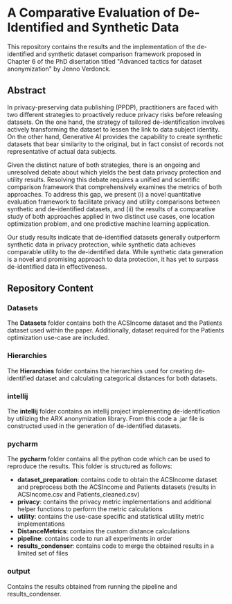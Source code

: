 # A Comparative Evaluation of De-Identified and Synthetic Data
This repository contains the results and the implementation of the de-identified and synthetic dataset comparison framework proposed in Chapter 6 of the PhD disertation titled "Advanced tactics for dataset anonymization" by Jenno Verdonck.

## Abstract
In privacy-preserving data publishing (PPDP), practitioners are faced with two different strategies to proactively reduce privacy risks before releasing datasets. 
On the one hand, the strategy of tailored de-identification involves actively transforming the dataset to lessen the link to data subject identity. 
On the other hand, Generative AI provides the capability to create synthetic datasets that bear similarity to the original, but in fact consist of records not representative of actual data subjects.

Given the distinct nature of both strategies, there is an ongoing and unresolved debate about which yields the best data privacy protection and utility results.
Resolving this debate requires a unified and scientific comparison framework that comprehensively examines the metrics of both approaches.
To address this gap, we present (i) a novel quantitative evaluation framework to facilitate privacy and utility comparisons between synthetic and de-identified datasets, and (ii) the results of a comparative study of both approaches applied in two distinct use cases, one location optimization problem, and one predictive machine learning application.

Our study results indicate that de-identified datasets generally outperform synthetic data in privacy protection, while synthetic data achieves comparable utility to the de-identified data. 
While synthetic data generation is a novel and promising approach to data protection, it has yet to surpass de-identified data in effectiveness.

## Repository Content
### Datasets
The **Datasets** folder contains both the ACSIncome dataset and the Patients dataset used within the paper. Additionally, dataset required for the Patients optimization use-case are included.

### Hierarchies
The **Hierarchies** folder contains the hierarchies used for creating de-identified dataset and calculating categorical distances for both datasets.

### intellij
The **intellij** folder contains an intellij project implementing de-identification by utilizing the ARX anonymization library.
From this code a .jar file is constructed used in the generation of de-identified datasets.

### pycharm
The **pycharm** folder contains all the python code which can be used to reproduce the results. This folder is structured as follows:
*	**dataset_preparation**: contains code to obtain the ACSIncome dataset and preprocess both the ACSIncome and Patients datasets (results in ACSIncome.csv and Patients_cleaned.csv)
*	**privacy**: contains the privacy metric implementations and additional helper functions to perform the metric calculations
*	**utility**: contains the use-case specific and statistical utility metric implementations
*	**DistanceMetrics**: contains the custom distance calculations
*	**pipeline**: contains code to run all experiments in order
*	**results_condenser**: contains code to merge the obtained results in a limited set of files

### output
Contains the results obtained from running the pipeline and results_condenser.
